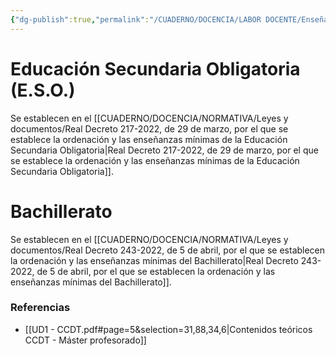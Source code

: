 ```yaml
---
{"dg-publish":true,"permalink":"/CUADERNO/DOCENCIA/LABOR DOCENTE/Enseñanzas mínimas/"}
---
```


# Educación Secundaria Obligatoria (E.S.O.)
Se establecen en el [[CUADERNO/DOCENCIA/NORMATIVA/Leyes y documentos/Real Decreto 217-2022, de 29 de marzo, por el que se establece la ordenación y las enseñanzas mínimas de la Educación Secundaria Obligatoria\|Real Decreto 217-2022, de 29 de marzo, por el que se establece la ordenación y las enseñanzas mínimas de la Educación Secundaria Obligatoria]].

# Bachillerato
Se establecen en el [[CUADERNO/DOCENCIA/NORMATIVA/Leyes y documentos/Real Decreto 243-2022, de 5 de abril, por el que se establecen la ordenación y las enseñanzas mínimas del Bachillerato\|Real Decreto 243-2022, de 5 de abril, por el que se establecen la ordenación y las enseñanzas mínimas del Bachillerato]].

### Referencias
- [[UD1 - CCDT.pdf#page=5&selection=31,88,34,6|Contenidos teóricos CCDT - Máster profesorado]] 
